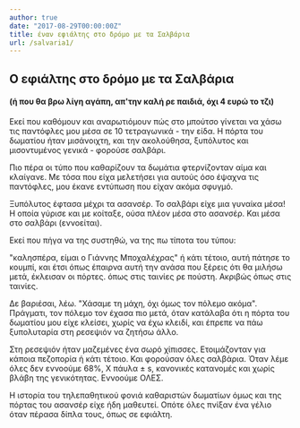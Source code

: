 ```yaml
---
author: true
date: "2017-08-29T00:00:00Z"
title: έναν εφιάλτης στο δρόμο με τα Σαλβάρια
url: /salvaria1/
---
```


## Ο εφιάλτης στο δρόμο με τα Σαλβάρια

#### (ή που θα βρω λίγη αγάπη, απ'την καλή ρε παιδιά, όχι 4 ευρώ το τζι)



Εκεί που καθόμουν και αναρωτιόμουν πώς στο μπούτσο γίνεται να χάσω τις παντόφλες μου μέσα σε 10 τετραγωνικά - την είδα. Η πόρτα του δωματίου ήταν μισάνοιχτη, και την ακολούθησα, ξυπόλυτος και μισοντυμένος γενικά - φορούσε σαλβάρι.

Πιο πέρα οι τύπο που καθαρίζουν τα δωμάτια φτερνίζονταν αίμα και κλαίγανε. Με τόσα που είχα μελετήσει για αυτούς όσο έψαχνα τις παντόφλες, μου έκανε εντύπωση που είχαν ακόμα σφυγμό.

Ξυπόλυτος έφτασα μέχρι τα ασανσέρ. Το σαλβάρι είχε μια γυναίκα μέσα! Η οποία γύρισε και με κοίταξε, ούσα πλέον μέσα στο ασανσέρ. Και μέσα στο σαλβάρι (εννοείται).

Εκεί που πήγα να της συστηθώ, να της πω τίποτα του τύπου:

"καλησπέρα, είμαι ο Γιάννης Μποχαλέχρας" ή κάτι τέτοιο, αυτή πάτησε το κουμπί, και έτσι όπως έπαιρνα αυτή την ανάσα που ξέρεις ότι θα μιλήσω μετά, έκλεισαν οι πόρτες. όπως στις ταινίες ρε πούστη. Ακριβώς όπως στις ταινίες.

Δε βαριέσαι, λέω. "Χάσαμε τη μάχη, όχι όμως τον πόλεμο ακόμα". Πράγματι, τον πόλεμο τον έχασα πιο μετά, όταν κατάλαβα ότι η πόρτα του δωματίου μου είχε κλείσει, χωρίς να έχω κλειδί, και έπρεπε να πάω ξυπολυταρία στη ρεσεψιόν να ζητήσω άλλο.

Στη ρεσεψιόν ήταν μαζεμένες ένα σωρό χίπισσες. Ετοιμάζονταν για κάποια πεζοπορία ή κάτι τέτοιο. Και φορούσαν όλες σαλβάρια. Όταν λέμε όλες δεν εννοούμε 68%, Χ πάυλα ± s, κανονικές κατανομές και χωρίς βλάβη της γενικότητας. Εννοούμε ΟΛΕΣ.

Η ιστορία του τηλεπαθητικού φονιά καθαριστών δωματίων όμως και της πόρτας του ασανσέρ είχε ήδη μαθευτεί. Οπότε όλες πνίξαν ένα γέλιο όταν πέρασα δίπλα τους, όπως σε εφιάλτη.

